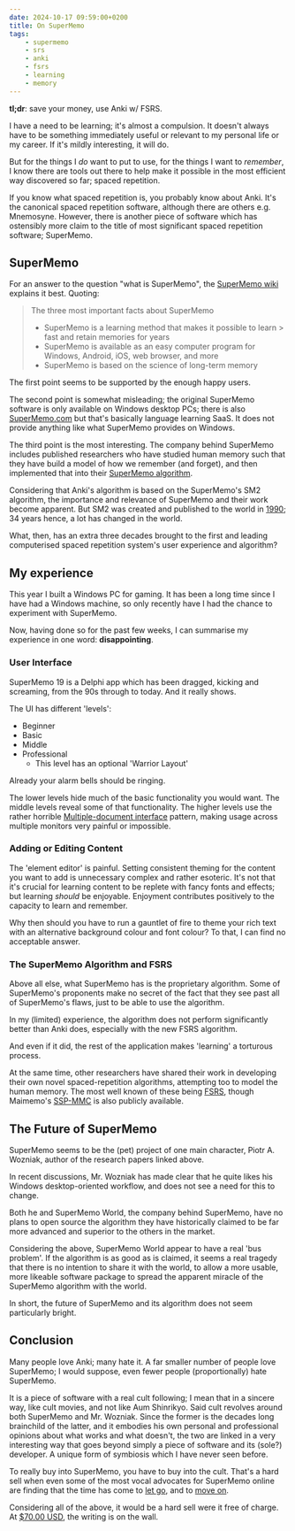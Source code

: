 ```yaml
---
date: 2024-10-17 09:59:00+0200
title: On SuperMemo
tags:
    - supermemo
    - srs
    - anki
    - fsrs
    - learning
    - memory
---
```


**tl;dr**: save your money, use Anki w/ FSRS.

I have a need to be learning; it's almost a compulsion. It doesn't always have to be something immediately useful or relevant to my personal life or my career. If it's mildly interesting, it will do.

But for the things I *do* want to put to use, for the things I want to *remember*, I know there are tools out there to help make it possible in the most efficient way discovered so far; spaced repetition.

If you know what spaced repetition is, you probably know about Anki. It's the canonical spaced repetition software, although there are others e.g. Mnemosyne. However, there is another piece of software which has ostensibly more claim to the title of most significant spaced repetition software; SuperMemo.

## SuperMemo

For an answer to the question "what is SuperMemo", the [SuperMemo wiki](https://help.supermemo.org/wiki/SuperMemo) explains it best. Quoting:

> The three most important facts about SuperMemo
> - SuperMemo is a learning method that makes it possible to learn > fast and retain memories for years
> - SuperMemo is available as an easy computer program for Windows, Android, iOS, web browser, and more
> - SuperMemo is based on the science of long-term memory

The first point seems to be supported by the enough happy users.

The second point is somewhat misleading; the original SuperMemo software is only available on Windows desktop PCs; there is also [SuperMemo.com](https://supermemo.com) but that's basically language learning SaaS. It does not provide anything like what SuperMemo provides on Windows.

The third point is the most interesting. The company behind SuperMemo includes published researchers who have studied human memory such that they have build a model of how we remember (and forget), and then implemented that into their [SuperMemo algorithm](https://super-memory.com/english/el.htm).

Considering that Anki's algorithm is based on the SuperMemo's SM2 algorithm, the importance and relevance of SuperMemo and their work become apparent. But SM2 was created and published to the world in [1990](https://super-memory.com/english/ol.htm); 34 years hence, a lot has changed in the world.

What, then, has an extra three decades brought to the first and leading computerised spaced repetition system's user experience and algorithm?

## My experience

This year I built a Windows PC for gaming. It has been a long time since I have had a Windows machine, so only recently have I had the chance to experiment with SuperMemo.

Now, having done so for the past few weeks, I can summarise my experience in one word: **disappointing**.

### User Interface

SuperMemo 19 is a Delphi app which has been dragged, kicking and screaming, from the 90s through to today. And it really shows.

The UI has different 'levels':
- Beginner
- Basic
- Middle
- Professional
  - This level has an optional 'Warrior Layout'

Already your alarm bells should be ringing.

The lower levels hide much of the basic functionality you would want. The middle levels reveal some of that functionality. The higher levels use the rather horrible [Multiple-document interface](https://en.wikipedia.org/wiki/Multiple-document_interface) pattern, making usage across multiple monitors very painful or impossible.

### Adding or Editing Content

The 'element editor' is painful. Setting consistent theming for the content you want to add is unnecessary complex and rather esoteric. It's not that it's crucial for learning content to be replete with fancy fonts and effects; but learning *should* be enjoyable. Enjoyment contributes positively to the capacity to learn and remember.

Why then should you have to run a gauntlet of fire to theme your rich text with an alternative background colour and font colour? To that, I can find no acceptable answer.

### The SuperMemo Algorithm and FSRS

Above all else, what SuperMemo has is the proprietary algorithm. Some of SuperMemo's proponents make no secret of the fact that they see past all of SuperMemo's flaws, just to be able to use the algorithm.

In my (limited) experience, the algorithm does not perform significantly better than Anki does, especially with the new FSRS algorithm.

And even if it did, the rest of the application makes 'learning' a torturous process.

At the same time, other researchers have shared their work in developing their own novel spaced-repetition algorithms, attempting too to model the human memory. The most well known of these being [FSRS](https://github.com/open-spaced-repetition/fsrs4anki/wiki/The-Algorithm), though Maimemo's [SSP-MMC](https://github.com/maimemo/SSP-MMC-Plus) is also publicly available.

## The Future of SuperMemo

SuperMemo seems to be the (pet) project of one main character, Piotr A. Wozniak, author of the research papers linked above.

In recent discussions, Mr. Wozniak has made clear that he quite likes his Windows desktop-oriented workflow, and does not see a need for this to change.

Both he and SuperMemo World, the company behind SuperMemo, have no plans to open source the algorithm they have historically claimed to be far more advanced and superior to the others in the market.

Considering the above, SuperMemo World appear to have a real 'bus problem'. If the algorithm is as good as is claimed, it seems a real tragedy that there is no intention to share it with the world, to allow a more usable, more likeable software package to spread the apparent miracle of the SuperMemo algorithm with the world.

In short, the future of SuperMemo and its algorithm does not seem particularly bright.

## Conclusion

Many people love Anki; many hate it. A far smaller number of people love SuperMemo; I would suppose, even fewer people (proportionally) hate SuperMemo.

It is a piece of software with a real cult following; I mean that in a sincere way, like cult movies, and not like Aum Shinrikyo. Said cult revolves around both SuperMemo and Mr. Wozniak. Since the former is the decades long brainchild of the latter, and it embodies his own personal and professional opinions about what works and what doesn't, the two are linked in a very interesting way that goes beyond simply a piece of software and its (sole?) developer. A unique form of symbiosis which I have never seen before.

To really buy into SuperMemo, you have to buy into the cult. That's a hard sell when even some of the most vocal advocates for SuperMemo online are finding that the time has come to [let go](https://www.masterhowtolearn.com/2022-08-05-why-i-switched-to-obsidian-after-using-supermemo-for-4-years/), and to [move on](https://www.youtube.com/watch?v=Fbc2iWCuSRI).

Considering all of the above, it would be a hard sell were it free of charge. At [$70.00 USD](https://supermemo.store/products/supermemo-19-for-windows), the writing is on the wall.
